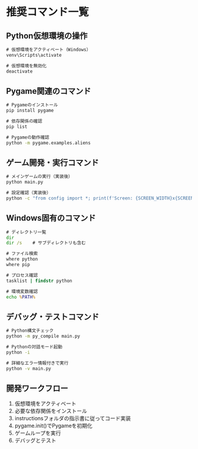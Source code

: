 # 推奨コマンド一覧

## Python仮想環境の操作
```cmd
# 仮想環境をアクティベート（Windows）
venv\Scripts\activate

# 仮想環境を無効化
deactivate
```

## Pygame関連のコマンド
```cmd
# Pygameのインストール
pip install pygame

# 依存関係の確認
pip list

# Pygameの動作確認
python -m pygame.examples.aliens
```

## ゲーム開発・実行コマンド
```cmd
# メインゲームの実行（実装後）
python main.py

# 設定確認（実装後）
python -c "from config import *; print(f'Screen: {SCREEN_WIDTH}x{SCREEN_HEIGHT}')"
```

## Windows固有のコマンド
```cmd
# ディレクトリ一覧
dir
dir /s    # サブディレクトリも含む

# ファイル検索
where python
where pip

# プロセス確認
tasklist | findstr python

# 環境変数確認
echo %PATH%
```

## デバッグ・テストコマンド
```cmd
# Python構文チェック
python -m py_compile main.py

# Pythonの対話モード起動
python -i

# 詳細なエラー情報付きで実行
python -v main.py
```

## 開発ワークフロー
1. 仮想環境をアクティベート
2. 必要な依存関係をインストール
3. instructionsフォルダの指示書に従ってコード実装
4. pygame.init()でPygameを初期化
5. ゲームループを実行
6. デバッグとテスト